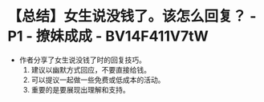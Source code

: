# 【总结】女生说没钱了。该怎么回复？ - P1 - 撩妹成成 - BV14F411V7tW

-   作者分享了女生说没钱了时的回复技巧。
    1.  建议以幽默方式回应，不要直接给钱。
    2.  可以提议一起做一些免费或低成本的活动。
    3.  重要的是要展现出理解和支持。